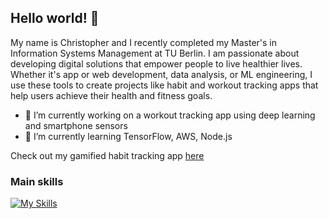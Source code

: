 ## Hello world! 👋

My name is Christopher and I recently completed my Master's in Information Systems Management at TU Berlin. I am passionate about developing digital solutions that empower people to live healthier lives. 
Whether it's app or web development, data analysis, or ML engineering, I use these tools to create projects like habit and workout tracking apps that help users achieve their health and fitness goals.

- 🔭 I’m currently working on a workout tracking app using deep learning and smartphone sensors
- 🌱 I’m currently learning TensorFlow, AWS, Node.js

Check out my gamified habit tracking app [here](https://drhu-app.de/)


### Main skills
[![My Skills](https://skillicons.dev/icons?i=py,react,js,ts,vscode,github,git,tensorflow,figma,java,nodejs,html,css,bootstrap,androidstudio,notion,latex,npm,windows)](https://skillicons.dev)


<!--
**LotzofLotz/LotzofLotz** is a ✨ _special_ ✨ repository because its `README.md` (this file) appears on your GitHub profile.



-->
